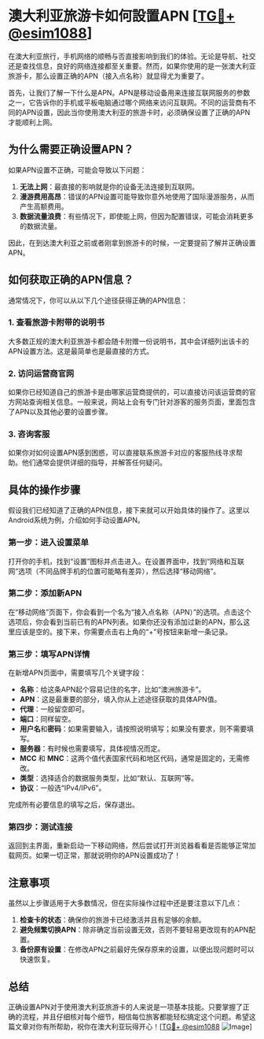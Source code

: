 # 澳大利亚旅游卡如何設置APN [[TG💪+ @esim1088](https://t.me/s/esim1088)]

在澳大利亚旅行，手机网络的顺畅与否直接影响到我们的体验。无论是导航、社交还是查找信息，良好的网络连接都至关重要。然而，如果你使用的是一张澳大利亚旅游卡，那么设置正确的APN（接入点名称）就显得尤为重要了。

首先，让我们了解一下什么是APN。APN是移动设备用来连接互联网服务的参数之一，它告诉你的手机或平板电脑通过哪个网络来访问互联网。不同的运营商有不同的APN设置，因此当你使用澳大利亚的旅游卡时，必须确保设置了正确的APN才能顺利上网。

## 为什么需要正确设置APN？

如果APN设置不正确，可能会导致以下问题：
1. **无法上网**：最直接的影响就是你的设备无法连接到互联网。
2. **漫游费用高昂**：错误的APN设置可能导致你意外地使用了国际漫游服务，从而产生高额费用。
3. **数据流量浪费**：有些情况下，即使能上网，但因为配置错误，可能会消耗更多的数据流量。

因此，在到达澳大利亚之前或者刚拿到旅游卡的时候，一定要提前了解并正确设置APN。

## 如何获取正确的APN信息？

通常情况下，你可以从以下几个途径获得正确的APN信息：

### 1. 查看旅游卡附带的说明书

大多数正规的澳大利亚旅游卡都会随卡附赠一份说明书，其中会详细列出该卡的APN设置方法。这是最简单也是最直接的方式。

### 2. 访问运营商官网

如果你已经知道自己的旅游卡是由哪家运营商提供的，可以直接访问该运营商的官方网站查询相关信息。一般来说，网站上会有专门针对游客的服务页面，里面包含了APN以及其他必要的设置步骤。

### 3. 咨询客服

如果你对如何设置APN感到困惑，可以直接联系旅游卡对应的客服热线寻求帮助。他们通常会提供详细的指导，并解答任何疑问。

## 具体的操作步骤

假设我们已经知道了正确的APN信息，接下来就可以开始具体的操作了。这里以Android系统为例，介绍如何手动设置APN。

### 第一步：进入设置菜单

打开你的手机，找到“设置”图标并点击进入。在设置界面中，找到“网络和互联网”选项（不同品牌手机的位置可能略有差异），然后选择“移动网络”。

### 第二步：添加新APN

在“移动网络”页面下，你会看到一个名为“接入点名称（APN）”的选项。点击这个选项后，你会看到当前已有的APN列表。如果你还没有添加过新的APN，那么这里应该是空的。接下来，你需要点击右上角的“+”号按钮来新增一条记录。

### 第三步：填写APN详情

在新增APN页面中，需要填写几个关键字段：

- **名称**：给这条APN起个容易记住的名字，比如“澳洲旅游卡”。
- **APN**：这是最重要的部分，填入你从上述途径获取的具体APN值。
- **代理**：一般留空即可。
- **端口**：同样留空。
- **用户名**和**密码**：如果需要输入，请按照说明填写；如果没有要求，则不需要填写。
- **服务器**：有时候也需要填写，具体视情况而定。
- **MCC** 和 **MNC**：这两个值代表国家代码和地区代码，通常是固定的，无需修改。
- **类型**：选择适合的数据服务类型，比如“默认、互联网”等。
- **协议**：一般选“IPv4/IPv6”。

完成所有必要信息的填写之后，保存退出。

### 第四步：测试连接

返回到主界面，重新启动一下移动网络，然后尝试打开浏览器看看是否能够正常加载网页。如果一切正常，那就说明你的APN设置成功了！

## 注意事项

虽然以上步骤适用于大多数情况，但在实际操作过程中还是要注意以下几点：

1. **检查卡的状态**：确保你的旅游卡已经激活并且有足够的余额。
2. **避免频繁切换APN**：除非确定当前设置无效，否则不要轻易更改现有的APN配置。
3. **备份原有设置**：在修改APN之前最好先保存原来的设置，以便出现问题时可以快速恢复。

## 总结

正确设置APN对于使用澳大利亚旅游卡的人来说是一项基本技能。只要掌握了正确的流程，并且仔细核对每个细节，相信每位旅客都能轻松搞定这个问题。希望这篇文章对你有所帮助，祝你在澳大利亚玩得开心！[[TG💪+ @esim1088](https://t.me/s/esim1088) ![Image](https://i.postimg.cc/4NQfJmqS/Snipaste-2025-05-13-00-14-12.png)]